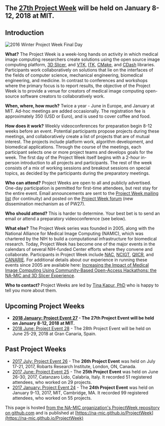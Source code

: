 
## The [27th Project Week](https://na-mic.github.io/ProjectWeek/PW27_2018_Boston) will be held on January 8-12, 2018 at MIT.


## Introduction

![2016 Winter Project Week Final Day](https://www.na-mic.org/w/images/thumb/2/25/2016_Winter_Project_Week_Final_Day.JPG/800px-2016_Winter_Project_Week_Final_Day.JPG)

**What?** The Project Week is a week-long hands on activity in which medical image computing researchers create solutions using the open source image computing platform, [3D Slicer](http://www.slicer.org), and  [VTK](http://www.vtk.org), [ITK](http://www.itk.org), [CMake](http://www.cmake.org), and [CDash](http://www.cdash.org) libraries. Participants work collaboratively on solutions that lie on the interfaces of the fields of computer science, mechanical engineering, biomedical engineering, and medicine. In contrast to conferences and workshops where the primary focus is to report results, the objective of the Project Week is to provide a venue for creators of medical image computing open-source software creators to collaboratively work.

**When, where, how much?** Twice a year - June in Europe, and January at MIT. Ad-hoc meetings are added occasionally. The registration fee is approximately 350 (USD or Euro), and is used to cover coffee and food.

**How does it work?** Weekly videoconferences for preparation begin 8-12 weeks before an event. Potential participants propose projects during these meetings, and collaboratively create a list of projects that are of mutual interest. The projects include platform work, algorithm development, and biomedical applications. Through the course of the meetings, each participant selects one or more project teams and develops goals for the week. The first day of the Project Week itself begins with a 2-hour in-person introduction to all projects and participants. The rest of the week consists of a mix of working sessions and breakout sessions on special topics, as decided by the participants during the preparatory meetings.

**Who can attend?** Project Weeks are open to all and publicly advertised. One-day participation is permitted for first-time attendees, but rest stay for the entire event. Email announcements are sent to the [Project Week mailing list](https://public.kitware.com/mailman/listinfo/na-mic-project-week) (for continuity) and posted on the [Project Week forum](https://github.com/orgs/NA-MIC/teams/pw27/discussions) (new dissemination mechanism as of PW27).

**Who should attend?** This is harder to determine. Your best bet is to send an email or attend a preparatory videoconference (see below).

**What else?**  The Project Week series was founded in 2005, along with the National Alliance for Medical Image Computing (NAMIC), which was chartered by the NIH to build a computational infrastructure for biomedical research.  Today, Project Week has become one of the major events in the calendars of several NIH-funded Center efforts where they convene and collaborate. Participants in Project Week include [NAC](http://nac.spl.harvard.edu/), [NCIGT](http://www.ncigt.org/), [QIICR](http://qiicr.org/), and [CANARIE](https://www.canarie.ca/). For additional details about our experience in running these events since 2005 are available here: [Increasing the Impact of Medical Image Computing Using Community-Based Open-Access Hackathons: the NA-MIC and 3D Slicer Experience](http://www.spl.harvard.edu/publications/item/view/3004).


[namic-wiki]: https://wiki.na-mic.org/
[nac]: https://projects.iq.harvard.edu/nac
[ncigt]: http://ncigt.org
[qiicr]: http://qiicr.org/
[ocairo]: http://ocairo.technainstitute.com/open-source-software-platforms-and-databases-for-the-adaptive-process

**Who to contact?** Project Weeks are led by [Tina Kapur, PhD](http://www.spl.harvard.edu/pages/People/tkapur) who is happy to tell you more about them.

[tina-email]: http://mailto:tkapur@bwh.harvard.edu

## Upcoming Project Weeks

- **[2018 January: Project Event 27](PW27_2018_Boston/README.md) - The 27th Project Event will be held on January 8-12, 2018 at MIT.**
- [2018 June: Project Event 28](PW28_2018_GranCanaria/README.md) - The 28th Project Event will be held on June 25-29, 2018 at Gran Canaria, Spain.

## Past Project Weeks

- [2017 July: Project Event 26](http://wiki.imaging.robarts.ca/) - The **26th Project Event** was held on July 17-21, 2017, Robarts Research Institute, London, ON, Canada.
- [2017 June: Project Event 25](https://www.na-mic.org/wiki/2017_Summer_Project_Week) - The **25th Project Event** was held on June 26-30, 2017,  Catanzaro Lido, Calabria, Italy. It recorded 51 registered attendees, who worked on 29 projects.
- [2017 January: Project Event 24](https://www.na-mic.org/wiki/2017_Winter_Project_Week) - The **24th Project Event** was held on January 9-13, 2017, MIT, Cambridge, MA.  It recorded 99 registered attendees, who worked on 55 projects.

This page is hosted [from the NA-MIC organization's ProjectWeek repository on github.com](https://github.com/NA-MIC/ProjectWeek) and is published at [https://na-mic.github.io/ProjectWeek](https://na-mic.github.io/ProjectWeek)

